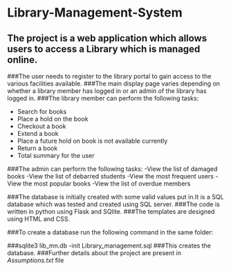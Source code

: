 # Library-Management-System

## The project is a web application which allows users to access a Library which is managed online.
###The user needs to register to the library portal to gain access to the various facilities available.
###The main display page varies depending on whether a library member has logged in or an admin of the library has logged in.
###The library member can perform the following tasks:
- Search for books
- Place a hold on the book
- Checkout a book
- Extend a book
- Place a future hold on book is not available currently
- Return a book
- Total summary for the user

###The admin can perform the following tasks:
-View the list of damaged books
-View the list of debarred students
-View the most frequent users
-View the most popular books
-View the list of overdue members

###The database is initially created with some valid values put in.It is a SQL database which was tested and created using SQL server.
###The code is written in python using Flask and SQlite.
###The templates are designed using HTML and CSS.

###To create a database run the following command in the same folder:

###sqlite3 lib_mn.db -init Library_management.sql
###This creates the database.
###Further details about the project are present in *Assumptions.txt* file

